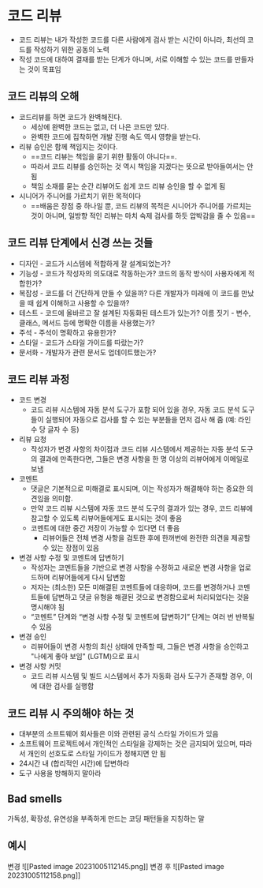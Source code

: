 # 코드 리뷰
- 코드 리뷰는 내가 작성한 코드를 다른 사람에게 검사 받는 시간이 아니라, 최선의 코드를 작성하기 위한 공동의 노력
- 작성 코드에 대하여 결재를 받는 단계가 아니며, 서로 이해할 수 있는 코드를 만들자는 것이 목표임
## 코드 리뷰의 오해
- 코드리뷰를 하면 코드가 완벽해진다.
	- 세상에 완벽한 코드는 없고, 더 나은 코드만 있다.
	- 완벽한 코드에 집착하면 개발 진행 속도 역시 영향을 받는다.
- 리뷰 승인은 함께 책임지는 것이다.
	- ==코드 리뷰는 책임을 묻기 위한 활동이 아니다==.
	- 따라서 코드 리뷰를 승인하는 것 역시 책임을 지겠다는 뜻으로 받아들여서는 안 됨 
	- 책임 소재를 묻는 순간 리뷰어도 쉽게 코드 리뷰 승인을 할 수 없게 됨
- 시니어가 주니어를 가르치기 위한 목적이다
	- ==배움은 장점 중 하나일 뿐, 코드 리뷰의 목적은 시니어가 주니어를 가르치는 것이 아니며, 일방향 적인 리뷰는 마치 숙제 검사를 하듯 압박감을 줄 수 있음==
## 코드 리뷰 단계에서 신경 쓰는 것들
- 디자인 - 코드가 시스템에 적합하게 잘 설계되었는가? 
- 기능성 - 코드가 작성자의 의도대로 작동하는가? 코드의 동작 방식이 사용자에게 적합한가? 
- 복잡성 - 코드를 더 간단하게 만들 수 있을까? 다른 개발자가 미래에 이 코드를 만났을 때 쉽게 이해하고 사용할 수 있을까? 
- 테스트 - 코드에 올바르고 잘 설계된 자동화된 테스트가 있는가? 이름 짓기 - 변수, 클래스, 메서드 등에 명확한 이름을 사용했는가? 
- 주석 - 주석이 명확하고 유용한가? 
- 스타일 - 코드가 스타일 가이드를 따랐는가? 
- 문서화 - 개발자가 관련 문서도 업데이트했는가?

## 코드 리뷰 과정
- 코드 변경
	- 코드 리뷰 시스템에 자동 분석 도구가 포함 되어 있을 경우, 자동 코드 분석 도구들이 실행되어 자동으로 검사를 할 수 있는 부분들을 먼저 검사 해 줌 (예: 라인 수 당 글자 수 등)
- 리뷰 요청
	- 작성자가 변경 사항의 차이점과 코드 리뷰 시스템에서 제공하는 자동 분석 도구의 결과에 만족한다면, 그들은 변경 사항을 한 명 이상의 리뷰어에게 이메일로 보냄
- 코멘트
	- 댓글은 기본적으로 미해결로 표시되며, 이는 작성자가 해결해야 하는 중요한 의견임을 의미함.
	- 만약 코드 리뷰 시스템에 자동 코드 분석 도구의 결과가 있는 경우, 코드 리뷰에 참고할 수 있도록 리뷰어들에게도 표시되는 것이 좋음
	- 코멘트에 대한 중간 저장이 가능할 수 있다면 더 좋음
		- 리뷰어들은 전체 변경 사항을 검토한 후에 한꺼번에 완전한 의견을 제공할 수 있는 장점이 있음
- 변경 사항 수정 및 코멘트에 답변하기
	- 작성자는 코멘트들을 기반으로 변경 사항을 수정하고 새로운 변경 사항을 업로드하며 리뷰어들에게 다시 답변함
	- 저자는 (최소한) 모든 미해결된 코멘트들에 대응하며, 코드를 변경하거나 코멘트들에 답변하고 댓글 유형을 해결된 것으로 변경함으로써 처리되었다는 것을 명시해야 됨
	- “코멘트” 단계와 “변경 사항 수정 및 코멘트에 답변하기” 단계는 여러 번 반복될 수 있음
- 변경 승인
	- 리뷰어들이 변경 사항의 최신 상태에 만족할 때, 그들은 변경 사항을 승인하고 "나에게 좋아 보임" (LGTM)으로 표시
- 변경 사항 커밋
	- 코드 리뷰 시스템 및 빌드 시스템에서 추가 자동화 검사 도구가 존재할 경우, 이에 대한 검사를 실행함

## 코드 리뷰 시 주의해야 하는 것
- 대부분의 소프트웨어 회사들은 이와 관련된 공식 스타일 가이드가 있음 
- 소프트웨어 프로젝트에서 개인적인 스타일을 강제하는 것은 금지되어 있으며, 따라서 개인의 선호도로 스타일 가이드가 정해지면 안 됨
- 24시간 내 (합리적인 시간)에 답변하라
- 도구 사용을 방해하지 말아라

## Bad smells
가독성, 확장성, 유연성을 부족하게 만드는 코딩 패턴들을 지칭하는 말

## 예시
변경 
![[Pasted image 20231005112145.png]]
변경 후
![[Pasted image 20231005112158.png]]